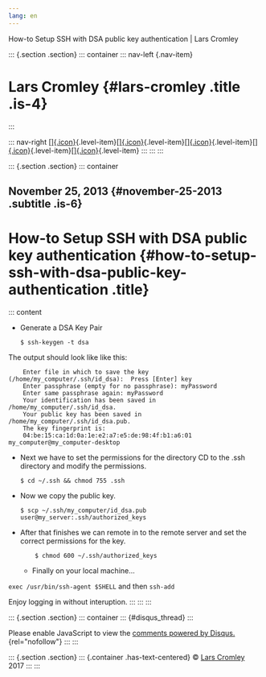 ```yaml
---
lang: en
---
```


How-to Setup SSH with DSA public key authentication \| Lars Cromley

::: {.section .section}
::: container
::: nav-left
[](https://cromleylabs.com){.nav-item}

# Lars Cromley {#lars-cromley .title .is-4}
:::

::: nav-right
[[]{.icon}](/about){.level-item}[[]{.icon}](/disclaimer){.level-item}[[]{.icon}](https://github.com/callmeradical){.level-item}[[]{.icon}](https://twitter.com/callmeradical){.level-item}[[]{.icon}](/index.xml){.level-item}
:::
:::
:::

::: {.section .section}
::: container
## November 25, 2013 {#november-25-2013 .subtitle .is-6}

# How-to Setup SSH with DSA public key authentication {#how-to-setup-ssh-with-dsa-public-key-authentication .title}

::: content
-   Generate a DSA Key Pair

        $ ssh-keygen -t dsa

The output should look like like this:

        Enter file in which to save the key (/home/my_computer/.ssh/id_dsa):  Press [Enter] key
        Enter passphrase (empty for no passphrase): myPassword
        Enter same passphrase again: myPassword
        Your identification has been saved in /home/my_computer/.ssh/id_dsa.
        Your public key has been saved in /home/my_computer/.ssh/id_dsa.pub.
        The key fingerprint is:
        04:be:15:ca:1d:0a:1e:e2:a7:e5:de:98:4f:b1:a6:01 my_computer@my_computer-desktop

-   Next we have to set the permissions for the directory CD to the .ssh
    directory and modify the permissions.

        $ cd ~/.ssh && chmod 755 .ssh

-   Now we copy the public key.

        $ scp ~/.ssh/my_computer/id_dsa.pub user@my_server:.ssh/authorized_keys

-   After that finishes we can remote in to the remote server and set
    the correct permissions for the key.

            $ chmod 600 ~/.ssh/authorized_keys

    -   Finally on your local machine...

`exec /usr/bin/ssh-agent $SHELL` and then `ssh-add`

Enjoy logging in without interuption.
:::
:::
:::

::: {.section .section}
::: container
::: {#disqus_thread}
:::

Please enable JavaScript to view the [comments powered by
Disqus.](https://disqus.com/?ref_noscript){rel="nofollow"}
:::
:::

::: {.section .section}
::: {.container .has-text-centered}
© [Lars Cromley](https://github.com/callmeradical) 2017
:::
:::
